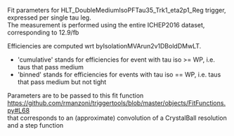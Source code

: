 Fit parameters for HLT_DoubleMediumIsoPFTau35_Trk1_eta2p1_Reg trigger, expressed per single tau leg.  
The measurement is performed using the entire ICHEP2016 dataset, corresponding to 12.9/fb 

Efficiencies are computed wrt byIsolationMVArun2v1DBoldDMwLT.  
- 'cumulative' stands for efficiencies for event with tau iso >= WP, i.e. taus that pass medium
- 'binned' stands for efficiencies for events with tau iso == WP, i.e. taus that pass medium but not tight 

Parameters are to be passed to this fit function  
https://github.com/rmanzoni/triggertools/blob/master/objects/FitFunctions.py#L68  
that corresponds to an (approximate) convolution of a CrystalBall resolution and a step function  
